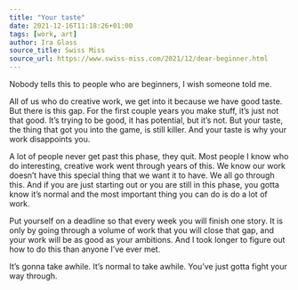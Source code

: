```yaml
---
title: "Your taste"
date: 2021-12-16T11:18:26+01:00
tags: [work, art]
author: Ira Glass
source_title: Swiss Miss
source_url: https://www.swiss-miss.com/2021/12/dear-beginner.html
---
```


Nobody tells this to people who are beginners, I wish someone told me.

All of us who do creative work, we get into it because we have good taste. But there is this gap. For the first couple years you make stuff, it’s just not that good. It’s trying to be good, it has potential, but it’s not. But your taste, the thing that got you into the game, is still killer. And your taste is why your work disappoints you.

A lot of people never get past this phase, they quit. Most people I know who do interesting, creative work went through years of this. We know our work doesn’t have this special thing that we want it to have. We all go through this. And if you are just starting out or you are still in this phase, you gotta know it’s normal and the most important thing you can do is do a lot of work.

Put yourself on a deadline so that every week you will finish one story. It is only by going through a volume of work that you will close that gap, and your work will be as good as your ambitions. And I took longer to figure out how to do this than anyone I’ve ever met.

It’s gonna take awhile. It’s normal to take awhile. You’ve just gotta fight your way through.
